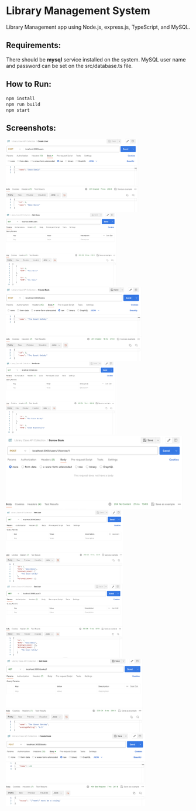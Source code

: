 # Library Management System
Library Management app using Node.js, express.js, TypeScript, and MySQL.

## Requirements:
There should be **mysql** service installed on the system. MySQL user name and password can be set on the src/database.ts file.

## How to Run:
```console
npm install
npm run build
npm start
```

## Screenshots:
<kbd><img src="screenshots/SS_1.png" height="200"/></kbd>    <kbd><img src="screenshots/SS_2.png" height="200"/></kbd>    <kbd><img src="screenshots/SS_3.png" height="200"/></kbd>    <kbd><img src="screenshots/SS_4.png" height="200"/></kbd>     <kbd><img src="screenshots/SS_5.png" height="200"/></kbd>    <kbd><img src="screenshots/SS_6.png" height="200"/></kbd>    <kbd><img src="screenshots/SS_7.png" height="200"/></kbd>    <kbd><img src="screenshots/SS_8.png" height="200"/></kbd>    <kbd><img src="screenshots/SS_9.png" height="200"/></kbd>
